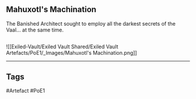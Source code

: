 ## Mahuxotl's Machination
The Banished Architect sought to employ all the
darkest secrets of the Vaal... at the same time.
##
![[Exiled-Vault/Exiled Vault Shared/Exiled Vault Artefacts/PoE1/_Images/Mahuxotl's Machination.png]]

---
## Tags
#Artefact
#PoE1